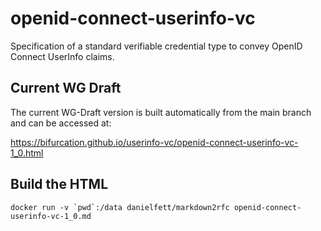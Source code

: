 # openid-connect-userinfo-vc

Specification of a standard verifiable credential type to convey OpenID Connect
UserInfo claims.

## Current WG Draft

The current WG-Draft version is built automatically from the main branch and
can be accessed at:

https://bifurcation.github.io/userinfo-vc/openid-connect-userinfo-vc-1_0.html

## Build the HTML

```docker run -v `pwd`:/data danielfett/markdown2rfc openid-connect-userinfo-vc-1_0.md```
